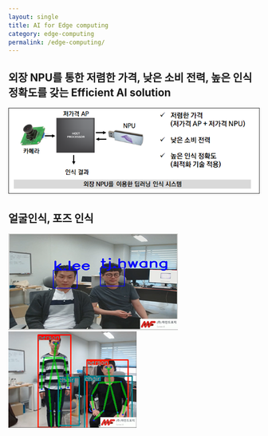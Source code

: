 ```yaml
---
layout: single
title: AI for Edge computing
category: edge-computing
permalink: /edge-computing/
---
```


## 외장 NPU를 통한 저렴한 가격, 낮은 소비 전력, 높은 인식 정확도를 갖는 Efficient AI solution

![](/assets/images/edge-computing-AI_solution.png)

## 얼굴인식, 포즈 인식

![](/assets/images/edge-computing-face_recog.png)
![](/assets/images/edge-computing-pose.png)